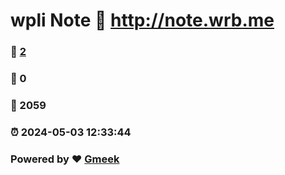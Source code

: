 # wpli Note :link: http://note.wrb.me 
### :page_facing_up: [2](http://note.wrb.me/tag.html) 
### :speech_balloon: 0 
### :hibiscus: 2059 
### :alarm_clock: 2024-05-03 12:33:44 
### Powered by :heart: [Gmeek](https://github.com/Meekdai/Gmeek)
